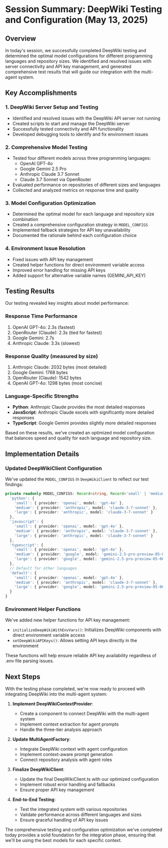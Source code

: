 # Session Summary: DeepWiki Testing and Configuration (May 13, 2025)

## Overview

In today's session, we successfully completed DeepWiki testing and determined the optimal model configurations for different programming languages and repository sizes. We identified and resolved issues with server connectivity and API key management, and generated comprehensive test results that will guide our integration with the multi-agent system.

## Key Accomplishments

### 1. DeepWiki Server Setup and Testing

- Identified and resolved issues with the DeepWiki API server not running
- Created scripts to start and manage the DeepWiki server
- Successfully tested connectivity and API functionality
- Developed debugging tools to identify and fix environment issues

### 2. Comprehensive Model Testing

- Tested four different models across three programming languages:
  - OpenAI GPT-4o
  - Google Gemini 2.5 Pro
  - Anthropic Claude 3.7 Sonnet
  - Claude 3.7 Sonnet via OpenRouter
- Evaluated performance on repositories of different sizes and languages
- Collected and analyzed metrics on response time and quality

### 3. Model Configuration Optimization

- Determined the optimal model for each language and repository size combination
- Created a comprehensive configuration strategy in `MODEL_CONFIGS`
- Implemented fallback strategies for API key unavailability
- Documented the rationale behind each configuration choice

### 4. Environment Issue Resolution

- Fixed issues with API key management
- Created helper functions for direct environment variable access
- Improved error handling for missing API keys
- Added support for alternative variable names (GEMINI_API_KEY)

## Testing Results

Our testing revealed key insights about model performance:

### Response Time Performance

1. OpenAI GPT-4o: 2.3s (fastest)
2. OpenRouter (Claude): 2.3s (tied for fastest)
3. Google Gemini: 2.7s
4. Anthropic Claude: 3.3s (slowest)

### Response Quality (measured by size)

1. Anthropic Claude: 2032 bytes (most detailed)
2. Google Gemini: 1768 bytes
3. OpenRouter (Claude): 1542 bytes
4. OpenAI GPT-4o: 1298 bytes (most concise)

### Language-Specific Strengths

- **Python**: Anthropic Claude provides the most detailed responses
- **JavaScript**: Anthropic Claude excels with significantly more detailed responses
- **TypeScript**: Google Gemini provides slightly more detailed responses

Based on these results, we've created an optimized model configuration that balances speed and quality for each language and repository size.

## Implementation Details

### Updated DeepWikiClient Configuration

We've updated the `MODEL_CONFIGS` in `DeepWikiClient` to reflect our test findings:

```typescript
private readonly MODEL_CONFIGS: Record<string, Record<'small' | 'medium' | 'large', ModelConfig<DeepWikiProvider>>> = {
  'python': {
    'small': { provider: 'openai', model: 'gpt-4o' },
    'medium': { provider: 'anthropic', model: 'claude-3-7-sonnet' },
    'large': { provider: 'anthropic', model: 'claude-3-7-sonnet' }
  },
  'javascript': {
    'small': { provider: 'openai', model: 'gpt-4o' },
    'medium': { provider: 'anthropic', model: 'claude-3-7-sonnet' },
    'large': { provider: 'anthropic', model: 'claude-3-7-sonnet' }
  },
  'typescript': {
    'small': { provider: 'openai', model: 'gpt-4o' },
    'medium': { provider: 'google', model: 'gemini-2.5-pro-preview-05-06' },
    'large': { provider: 'google', model: 'gemini-2.5-pro-preview-05-06' }
  },
  // Default for other languages
  'default': {
    'small': { provider: 'openai', model: 'gpt-4o' },
    'medium': { provider: 'anthropic', model: 'claude-3-7-sonnet' },
    'large': { provider: 'google', model: 'gemini-2.5-pro-preview-05-06' }
  }
}
```

### Environment Helper Functions

We've added new helper functions for API key management:

- `initializeDeepWikiWithEnvVars()`: Initializes DeepWiki components with direct environment variable access
- `setDeepWikiAPIKeys()`: Allows setting API keys directly in the environment

These functions will help ensure reliable API key availability regardless of .env file parsing issues.

## Next Steps

With the testing phase completed, we're now ready to proceed with integrating DeepWiki into the multi-agent system:

1. **Implement DeepWikiContextProvider**:
   - Create a component to connect DeepWiki with the multi-agent system
   - Implement context extraction for agent prompts
   - Handle the three-tier analysis approach

2. **Update MultiAgentFactory**:
   - Integrate DeepWiki context with agent configuration
   - Implement context-aware prompt generation
   - Connect repository analysis with agent roles

3. **Finalize DeepWikiClient**:
   - Update the final DeepWikiClient.ts with our optimized configuration
   - Implement robust error handling and fallbacks
   - Ensure proper API key management

4. **End-to-End Testing**:
   - Test the integrated system with various repositories
   - Validate performance across different languages and sizes
   - Ensure graceful handling of API key issues

The comprehensive testing and configuration optimization we've completed today provides a solid foundation for the integration phase, ensuring that we'll be using the best models for each specific context.
